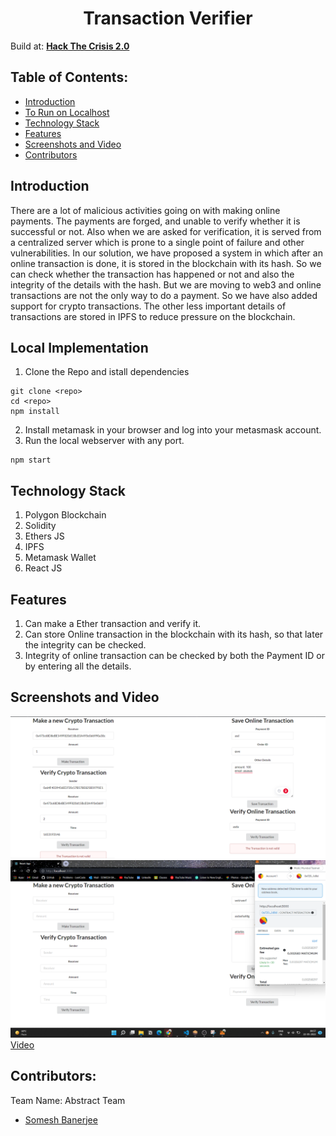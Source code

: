<h1 align="center">Transaction Verifier</h1>

Build at: [**Hack The Crisis 2.0**](https://hack-the-crisis.devfolio.co/)


## Table of Contents:
- [Introduction](#Introduction)
- [To Run on Localhost](#LocalImplementation)
- [Technology Stack](#Technology-Stack)
- [Features](#Features)
- [Screenshots and Video](#ScreenshotsandVideo)
- [Contributors](#Contributors)

## Introduction
There are a lot of malicious activities going on with making online payments. The payments are forged, and unable to verify whether it is successful or not. Also when we are asked for verification, it is served from a centralized server which is prone to a single point of failure and other vulnerabilities. In our solution, we have proposed a system in which after an online transaction is done, it is stored in the blockchain with its hash. So we can check whether the transaction has happened or not and also the integrity of the details with the hash. But we are moving to web3 and online transactions are not the only way to do a payment. So we have also added support for crypto transactions. The other less important details of transactions are stored in IPFS to reduce pressure on the blockchain.

## Local Implementation
1. Clone the Repo and istall dependencies
```
git clone <repo>
cd <repo>
npm install
```
2. Install metamask in your browser and log into your metasmask account.
3. Run the local webserver with any port.
```
npm start
```


## Technology Stack
1) Polygon Blockchain
2) Solidity
3) Ethers JS
4) IPFS
5) Metamask Wallet
6) React JS

## Features
1. Can make a Ether transaction and verify it.
2. Can store Online transaction in the blockchain with its hash, so that later the integrity can be checked.
3. Integrity of online transaction can be checked by both the Payment ID or by entering all the details.


## Screenshots and Video

![](./ss/ss1.png)
![](./ss/ss2.png)
[Video](https://youtu.be/-hkEFlWxu0Q)

## Contributors:

Team Name: Abstract Team

* [Somesh Banerjee](https://github.com/somesh-banerjee)